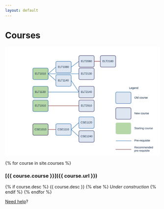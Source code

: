 ```yaml
---
layout: default
---
```


# Courses

![](/img/courses_progression.svg)

{% for course in site.courses %}
### [{{ course.course }}]({{ course.url }})
{% if course.desc %}
{{ course.desc }}
{% else %}
*Under construction*
{% endif %}
{% endfor %}

[Need help](help)?
